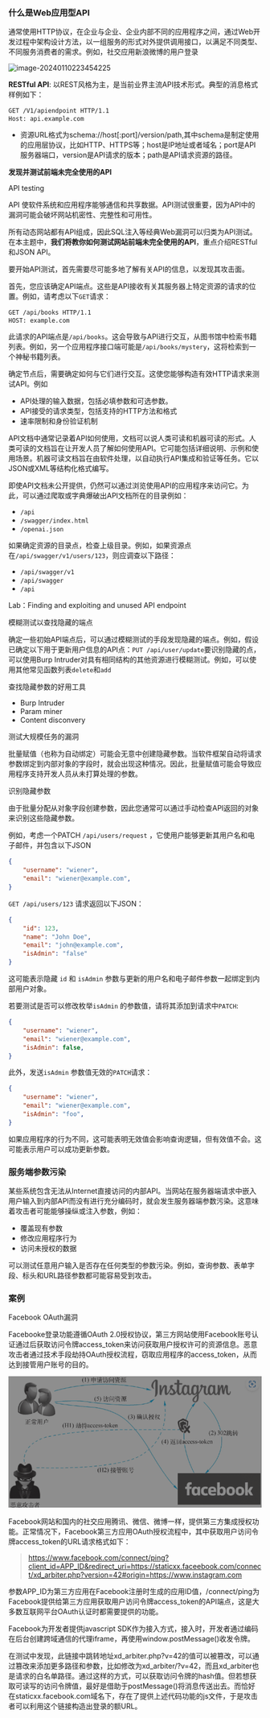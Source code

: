 ### 什么是Web应用型API

通常使用HTTP协议，在企业与企业、企业内部不同的应用程序之间，通过Web开发过程中架构设计方法，以一组服务的形式对外提供调用接口，以满足不同类型、不同服务消费者的需求。例如，社交应用新浪微博的用户登录

![image-20240110223454225](C:/Users/microfan/AppData/Roaming/Typora/typora-user-images/image-20240110223454225.png)

**RESTful API**: 以REST风格为主，是当前业界主流API技术形式。典型的消息格式样例如下：

```http
GET /V1/apiendpoint HTTP/1.1
Host: api.example.com
```

- 资源URL格式为schema://host[:port]/version/path,其中schema是制定使用的应用层协议，比如HTTP、HTTPS等；host是IP地址或者域名；port是API服务器端口，version是API请求的版本；path是API请求资源的路径。

**发现并测试前端未完全使用的API**

API testing

API 使软件系统和应用程序能够通信和共享数据。API测试很重要，因为API中的漏洞可能会破坏网站机密性、完整性和可用性。

所有动态网站都有API组成，因此SQL注入等经典Web漏洞可以归类为API测试。在本主题中，**我们将教你如何测试网站前端未完全使用的API**，重点介绍RESTful和JSON API。

要开始API测试，首先需要尽可能多地了解有关API的信息，以发现其攻击面。

首先，您应该确定API端点。这些是API接收有关其服务器上特定资源的请求的位置。例如，请考虑以下`GET`请求：

```http
GET /api/books HTTP/1.1
HOST: example.com
```

此请求的API端点是`/api/books`。这会导致与API进行交互，从图书馆中检索书籍列表。例如，另一个应用程序接口端可能是`/api/books/mystery`，这将检索到一个神秘书籍列表。

确定节点后，需要确定如何与它们进行交互。这使您能够构造有效HTTP请求来测试API。例如

- API处理的输入数据，包括必填参数和可选参数。
- API接受的请求类型，包括支持的HTTP方法和格式
- 速率限制和身份验证机制

API文档中通常记录着API如何使用，文档可以说人类可读和机器可读的形式。人类可读的文档旨在让开发人员了解如何使用API。它可能包括详细说明、示例和使用场景。机器可读文档旨在由软件处理，以自动执行API集成和验证等任务。它以JSON或XML等结构化格式编写。

即使API文档未公开提供，仍然可以通过浏览使用API的应用程序来访问它。为此，可以通过爬取或字典爆破出API文档所在的目录例如：

- `/api`
- `/swagger/index.html`
- `/openai.json`

如果确定资源的目录点，检查上级目录。例如，如果资源点在`/api/swagger/v1/users/123`，则应调查以下路径：

- `/api/swagger/v1`
- `/api/swagger`
- `/api`

Lab：Finding and exploiting and unused API endpoint

模糊测试以查找隐藏的端点

确定一些初始API端点后，可以通过模糊测试的手段发现隐藏的端点。例如，假设已确定以下用于更新用户信息的API点：`PUT /api/user/update`要识别隐藏的点，可以使用Burp Intruder对具有相同结构的其他资源进行模糊测试。例如，可以使用其他常见函数列表`delete`和`add`

查找隐藏参数的好用工具

- Burp Intruder
- Param miner
- Content disconvery

测试大规模任务的漏洞

批量赋值（也称为自动绑定）可能会无意中创建隐藏参数。当软件框架自动将请求参数绑定到内部对象的字段时，就会出现这种情况。因此，批量赋值可能会导致应用程序支持开发人员从未打算处理的参数。

识别隐藏参数

由于批量分配从对象字段创建参数，因此您通常可以通过手动检查API返回的对象来识别这些隐藏参数。

例如，考虑一个PATCH `/api/users/request` ，它使用户能够更新其用户名和电子邮件，并包含以下JSON

```json
{
    "username": "wiener",
   	"email": "wiener@example.com",
}
```

 `GET /api/users/123` 请求返回以下JSON：

```json
{
    "id": 123,
    "name": "John Doe",
    "email": "john@example.com",
    "isAdmin": "false"
}
```

这可能表示隐藏 `id` 和 `isAdmin` 参数与更新的用户名和电子邮件参数一起绑定到内部用户对象。

若要测试是否可以修改枚举`isAdmin` 的参数值，请将其添加到请求中`PATCH`:

```json
{
    "username": "wiener",
    "email": "wiener@example.com",
    "isAdmin": false,
}
```

此外，发送`isAdmin` 参数值无效的`PATCH`请求：

```json
{
    "username": "wiener",
    "email": "wiener@example.com",
    "isAdmin": "foo",
}
```

如果应用程序的行为不同，这可能表明无效值会影响查询逻辑，但有效值不会。这可能表示用户可以成功更新参数。

### 服务端参数污染

某些系统包含无法从Internet直接访问的内部API。当网站在服务器端请求中嵌入用户输入到内部API而没有进行充分编码时，就会发生服务器端参数污染。这意味着攻击者可能能够操纵或注入参数，例如：

- 覆盖现有参数
- 修改应用程序行为
- 访问未授权的数据

可以测试任意用户输入是否存在任何类型的参数污染。例如，查询参数、表单字段、标头和URL路径参数都可能容易受到攻击。

### 案例

Facebook OAuth漏洞

Facebooke登录功能遵循OAuth 2.0授权协议，第三方网站使用Facebook账号认证通过后获取访问令牌access_token来访问获取用户授权许可的资源信息。恶意攻击者通过技术手段劫持OAuth授权流程，窃取应用程序的access_token，从而达到接管用户账号的目的。

![image-20240110224708363](https://raw.githubusercontent.com/m1crofan/image/main/image-20240110224708363.png)

Facebook网站和国内的社交应用腾讯、微信、微博一样，提供第三方集成授权功能。正常情况下，Facebook第三方应用OAuth授权流程中，其中获取用户访问令牌access_token的URL请求格式如下：

>https://www.facebook.com/connect/ping?client_id=APP_ID&redirect_uri=https://staticxx.faceebook.com/connect/xd_arbiter.php?version=42#origin=https://www.instagram.com

参数APP_ID为第三方应用在Facebook注册时生成的应用ID值，/connect/ping为Facebook提供给第三方应用获取用户访问令牌access_token的API端点，这是大多数互联网平台OAuth认证时都需要提供的功能。

Facebook为开发者提供javascript SDK作为接入方式，接入时，开发者通过编码在后台创建跨域通信的代理iframe，再使用window.postMessage()收发令牌。

在测试中发现，此链接中跳转地址xd_arbiter.php?v=42的值可以被篡改，可以通过篡改来添加更多路径和参数，比如修改为xd_arbiter/?v=42，而且xd_arbiter也是请求的白名单路径。通过这样的方式，可以获取访问令牌的hash值。但若想获取可读写的访问令牌值，最好是借助于postMessage()将消息传送出去。而恰好在staticxx.facebook.com域名下，存在了提供上述代码功能的js文件，于是攻击者可以利用这个链接构造出登录的额URL。

